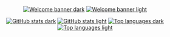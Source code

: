 <div align="center">

[![Welcome banner dark](https://capsule-render.vercel.app/api?type=waving&color=100:065230,0:06521c&height=200&section=header&text=Welcome%20to%20my%20profile!&fontSize=50&fontAlign=50&fontAlignY=35&fontColor=FFFFFF#gh-dark-mode-only)](https://github.com/KiryxaTech#gh-dark-mode-only)
[![Welcome banner light](https://capsule-render.vercel.app/api?type=waving&color=100:158E29,0:2CDD6A&height=200&section=header&text=Welcome%20to%20my%20profile!&fontSize=50&fontAlign=50&fontAlignY=35&fontColor=FFFFFF#gh-light-mode-only)](https://github.com/KiryxaTech#gh-light-mode-only)
</div>

<div align="center">
  
[![GitHub stats dark](https://github-readme-stats.vercel.app/api?username=KiryxaTech&show_icons=true&theme=merko&show=discussions_answered&border_radius=0&disable_animations=true&rank_icon=github&width=2000&hide_border=true&bg_color=000d06&title_color=31e088&text_color=a6e3c4&icon_color=64b38b#gh-dark-mode-only)](https://github.com/KiryxaTech#gh-dark-mode-only)
[![GitHub stats light](https://github-readme-stats.vercel.app/api?username=KiryxaTech&show_icons=true&theme=merko&show=discussions_answered&border_radius=0&disable_animations=true&rank_icon=github&width=2000&hide_border=true&bg_color=DEF7E6&title_color=059A49&text_color=023F1E&icon_color=1B5036#gh-light-mode-only)](https://github.com/KiryxaTech#gh-light-mode-only)
[![Top languages dark](https://github-readme-stats.vercel.app/api/top-langs/?username=KiryxaTech&show_icons=true&theme=merko&show=reviews,discussions_answered&border_radius=0&disable_animations=true&rank_icon=github&hide_border=true&bg_color=000d06&title_color=31e088&text_color=a6e3c4&icon_color=64b38b&layout=compact#gh-dark-mode-only)](https://github.com/KiryxaTech#gh-dark-mode-only)
[![Top languages light](https://github-readme-stats.vercel.app/api/top-langs/?username=KiryxaTech&show_icons=true&theme=merko&show=reviews,discussions_answered&border_radius=0&disable_animations=true&rank_icon=github&hide_border=true&bg_color=DEF7E6&title_color=059A49&text_color=023F1E&icon_color=1B5036&layout=compact#gh-light-mode-only)](https://github.com/KiryxaTech#gh-light-mode-only)
</div>